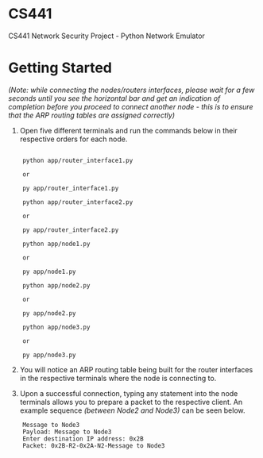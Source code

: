 # CS441
CS441 Network Security Project - Python Network Emulator

# Getting Started
<!-- 1. Create a python [virtual environment](https://realpython.com/python-virtual-environments-a-primer/#create-it) and run it. -->

<!-- 2. Install dependencies
```
    pip install requirements.txt
``` -->
_(Note: while connecting the nodes/routers interfaces, please wait for a few seconds until you see the horizontal bar and get an indication of completion before you proceed to connect another node - this is to ensure that the ARP routing tables are assigned correctly)_

1. Open five different terminals and run the commands below in their respective orders for each node. 
```

    python app/router_interface1.py

    or 

    py app/router_interface1.py
```
```
    python app/router_interface2.py

    or

    py app/router_interface2.py
```
```
    python app/node1.py

    or

    py app/node1.py
```
```
    python app/node2.py

    or 

    py app/node2.py
```
```
    python app/node3.py

    or 

    py app/node3.py
```

2. You will notice an ARP routing table being built for the router interfaces in the respective terminals where the node is connecting to.

3. Upon a successful connection, typing any statement into the node terminals allows you to prepare a packet to the respective client. An example sequence _(between Node2 and Node3)_ can be seen below.
```
    Message to Node3
    Payload: Message to Node3
    Enter destination IP address: 0x2B
    Packet: 0x2B-R2-0x2A-N2-Message to Node3
```